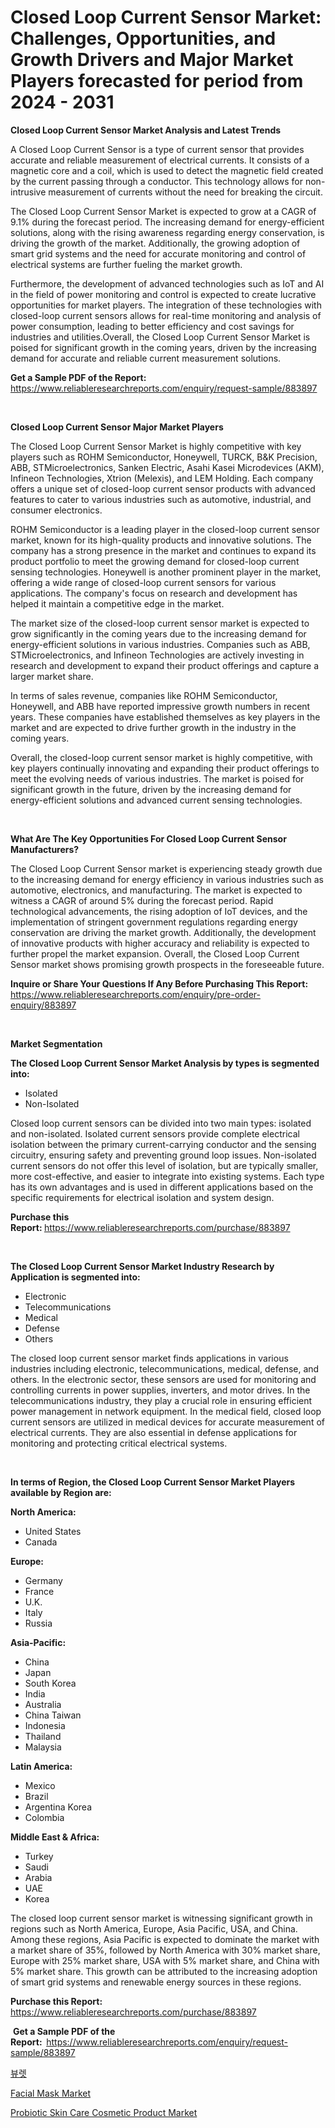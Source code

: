 <p><h1>Closed Loop Current Sensor Market: Challenges, Opportunities, and Growth Drivers and Major Market Players forecasted for period from 2024 - 2031</h1></p><p><strong>Closed Loop Current Sensor Market Analysis and Latest Trends</strong></p>
<p><p>A Closed Loop Current Sensor is a type of current sensor that provides accurate and reliable measurement of electrical currents. It consists of a magnetic core and a coil, which is used to detect the magnetic field created by the current passing through a conductor. This technology allows for non-intrusive measurement of currents without the need for breaking the circuit.</p><p>The Closed Loop Current Sensor Market is expected to grow at a CAGR of 9.1% during the forecast period. The increasing demand for energy-efficient solutions, along with the rising awareness regarding energy conservation, is driving the growth of the market. Additionally, the growing adoption of smart grid systems and the need for accurate monitoring and control of electrical systems are further fueling the market growth.</p><p>Furthermore, the development of advanced technologies such as IoT and AI in the field of power monitoring and control is expected to create lucrative opportunities for market players. The integration of these technologies with closed-loop current sensors allows for real-time monitoring and analysis of power consumption, leading to better efficiency and cost savings for industries and utilities.Overall, the Closed Loop Current Sensor Market is poised for significant growth in the coming years, driven by the increasing demand for accurate and reliable current measurement solutions.</p></p>
<p><strong>Get a Sample PDF of the Report:&nbsp;</strong> <a href="https://www.reliableresearchreports.com/enquiry/request-sample/883897">https://www.reliableresearchreports.com/enquiry/request-sample/883897</a></p>
<p>&nbsp;</p>
<p><strong>Closed Loop Current Sensor Major Market Players</strong></p>
<p><p>The Closed Loop Current Sensor Market is highly competitive with key players such as ROHM Semiconductor, Honeywell, TURCK, B&K Precision, ABB, STMicroelectronics, Sanken Electric, Asahi Kasei Microdevices (AKM), Infineon Technologies, Xtrion (Melexis), and LEM Holding. Each company offers a unique set of closed-loop current sensor products with advanced features to cater to various industries such as automotive, industrial, and consumer electronics.</p><p>ROHM Semiconductor is a leading player in the closed-loop current sensor market, known for its high-quality products and innovative solutions. The company has a strong presence in the market and continues to expand its product portfolio to meet the growing demand for closed-loop current sensing technologies. Honeywell is another prominent player in the market, offering a wide range of closed-loop current sensors for various applications. The company's focus on research and development has helped it maintain a competitive edge in the market.</p><p>The market size of the closed-loop current sensor market is expected to grow significantly in the coming years due to the increasing demand for energy-efficient solutions in various industries. Companies such as ABB, STMicroelectronics, and Infineon Technologies are actively investing in research and development to expand their product offerings and capture a larger market share.</p><p>In terms of sales revenue, companies like ROHM Semiconductor, Honeywell, and ABB have reported impressive growth numbers in recent years. These companies have established themselves as key players in the market and are expected to drive further growth in the industry in the coming years.</p><p>Overall, the closed-loop current sensor market is highly competitive, with key players continually innovating and expanding their product offerings to meet the evolving needs of various industries. The market is poised for significant growth in the future, driven by the increasing demand for energy-efficient solutions and advanced current sensing technologies.</p></p>
<p>&nbsp;</p>
<p><strong>What Are The Key Opportunities For Closed Loop Current Sensor Manufacturers?</strong></p>
<p><p>The Closed Loop Current Sensor market is experiencing steady growth due to the increasing demand for energy efficiency in various industries such as automotive, electronics, and manufacturing. The market is expected to witness a CAGR of around 5% during the forecast period. Rapid technological advancements, the rising adoption of IoT devices, and the implementation of stringent government regulations regarding energy conservation are driving the market growth. Additionally, the development of innovative products with higher accuracy and reliability is expected to further propel the market expansion. Overall, the Closed Loop Current Sensor market shows promising growth prospects in the foreseeable future.</p></p>
<p><strong>Inquire or Share Your Questions If Any Before Purchasing This Report:</strong> <a href="https://www.reliableresearchreports.com/enquiry/pre-order-enquiry/883897">https://www.reliableresearchreports.com/enquiry/pre-order-enquiry/883897</a></p>
<p>&nbsp;</p>
<p><strong>Market Segmentation</strong></p>
<p><strong>The Closed Loop Current Sensor Market Analysis by types is segmented into:</strong></p>
<p><ul><li>Isolated</li><li>Non-Isolated</li></ul></p>
<p><p>Closed loop current sensors can be divided into two main types: isolated and non-isolated. Isolated current sensors provide complete electrical isolation between the primary current-carrying conductor and the sensing circuitry, ensuring safety and preventing ground loop issues. Non-isolated current sensors do not offer this level of isolation, but are typically smaller, more cost-effective, and easier to integrate into existing systems. Each type has its own advantages and is used in different applications based on the specific requirements for electrical isolation and system design.</p></p>
<p><strong>Purchase this Report:&nbsp;</strong><a href="https://www.reliableresearchreports.com/purchase/883897">https://www.reliableresearchreports.com/purchase/883897</a></p>
<p>&nbsp;</p>
<p><strong>The Closed Loop Current Sensor Market Industry Research by Application is segmented into:</strong></p>
<p><ul><li>Electronic</li><li>Telecommunications</li><li>Medical</li><li>Defense</li><li>Others</li></ul></p>
<p><p>The closed loop current sensor market finds applications in various industries including electronic, telecommunications, medical, defense, and others. In the electronic sector, these sensors are used for monitoring and controlling currents in power supplies, inverters, and motor drives. In the telecommunications industry, they play a crucial role in ensuring efficient power management in network equipment. In the medical field, closed loop current sensors are utilized in medical devices for accurate measurement of electrical currents. They are also essential in defense applications for monitoring and protecting critical electrical systems.</p></p>
<p>&nbsp;</p>
<p><strong>In terms of Region, the Closed Loop Current Sensor Market Players available by Region are:</strong></p>
<p>
    <p> <strong> North America: </strong>
        <ul>
            <li>United States</li>
            <li>Canada</li>
        </ul>
        </p> 
    <p> <strong> Europe: </strong>
        <ul>
            <li>Germany</li>
            <li>France</li>
            <li>U.K.</li>
            <li>Italy</li>
            <li>Russia</li>
        </ul>
        </p> 
    <p> <strong> Asia-Pacific: </strong>
        <ul>
            <li>China</li>
            <li>Japan</li>
            <li>South Korea</li>
            <li>India</li>
            <li>Australia</li>
            <li>China Taiwan</li>
            <li>Indonesia</li>
            <li>Thailand</li>
            <li>Malaysia</li>
        </ul>
        </p> 
    <p> <strong> Latin America: </strong>
        <ul>
            <li>Mexico</li>
            <li>Brazil</li>
            <li>Argentina Korea</li>
            <li>Colombia</li>
        </ul>
        </p> 
    <p> <strong> Middle East & Africa: </strong>
        <ul>
            <li>Turkey</li>
            <li>Saudi</li>
            <li>Arabia</li>
            <li>UAE</li>
            <li>Korea</li>
        </ul>
    </p>
    </p>
<p><p>The closed loop current sensor market is witnessing significant growth in regions such as North America, Europe, Asia Pacific, USA, and China. Among these regions, Asia Pacific is expected to dominate the market with a market share of 35%, followed by North America with 30% market share, Europe with 25% market share, USA with 5% market share, and China with 5% market share. This growth can be attributed to the increasing adoption of smart grid systems and renewable energy sources in these regions.</p></p>
<p><strong>Purchase this Report: </strong><a href="https://www.reliableresearchreports.com/purchase/883897">https://www.reliableresearchreports.com/purchase/883897</a></p>
<p>&nbsp;<strong>Get a Sample PDF of the Report:&nbsp;&nbsp;</strong><a href="https://www.reliableresearchreports.com/enquiry/request-sample/883897">https://www.reliableresearchreports.com/enquiry/request-sample/883897</a></p>
<p><strong></strong></p>
<p><p><a href="https://github.com/wallacBahrtyinger567686/Market-Research-Report-List-1/blob/main/15879969014.md">뷰렛</a></p><p><a href="https://github.com/dringals/Market-Research-Report-List-3/blob/main/facial-mask-market.md">Facial Mask Market</a></p><p><a href="https://github.com/mharielmesa/Market-Research-Report-List-2/blob/main/probiotic-skin-care-cosmetic-product-market.md">Probiotic Skin Care Cosmetic Product Market</a></p></p>